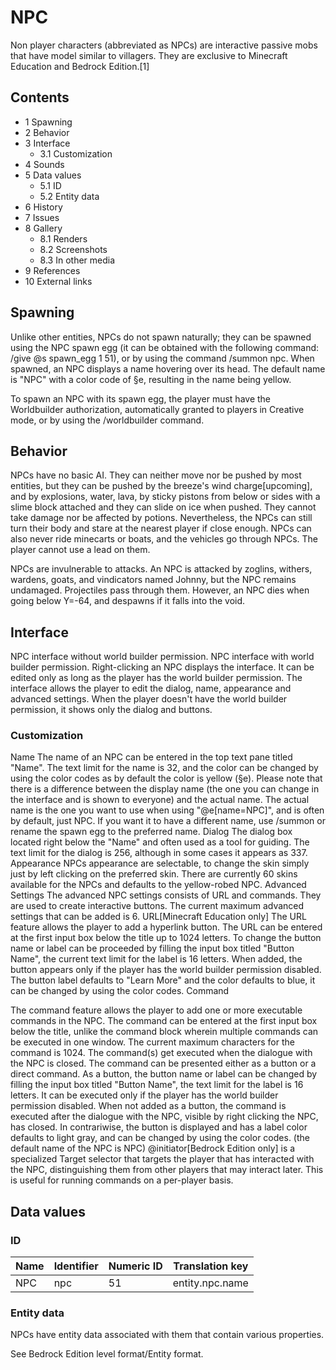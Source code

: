 # NPC
Non player characters (abbreviated as NPCs) are interactive passive mobs that have model similar to villagers. They are exclusive to Minecraft Education and Bedrock Edition.[1]

## Contents
- 1 Spawning
- 2 Behavior
- 3 Interface
	- 3.1 Customization
- 4 Sounds
- 5 Data values
	- 5.1 ID
	- 5.2 Entity data
- 6 History
- 7 Issues
- 8 Gallery
	- 8.1 Renders
	- 8.2 Screenshots
	- 8.3 In other media
- 9 References
- 10 External links

## Spawning
Unlike other entities, NPCs do not spawn naturally; they can be spawned using the NPC spawn egg (it can be obtained with the following command: /give @s spawn_egg 1 51), or by using the command /summon npc. When spawned, an NPC displays a name hovering over its head. The default name is "NPC" with a color code of §e, resulting in the name being yellow.

To spawn an NPC with its spawn egg, the player must have the Worldbuilder authorization, automatically granted to players in Creative mode, or by using the /worldbuilder command.

## Behavior
NPCs have no basic AI. They can neither move nor be pushed by most entities, but they can be pushed by the breeze's wind charge‌[upcoming], and by explosions, water, lava, by sticky pistons from below or sides with a slime block attached and they can slide on ice when pushed. They cannot take damage nor be affected by potions. Nevertheless, the NPCs can still turn their body and stare at the nearest player if close enough. 
NPCs can also never ride minecarts or boats, and the vehicles go through NPCs. The player cannot use a lead on them.

NPCs are invulnerable to attacks. An NPC is attacked by zoglins, withers, wardens, goats, and vindicators named Johnny, but the NPC remains undamaged. Projectiles pass through them. However, an NPC dies when going below Y=-64, and despawns if it falls into the void.

## Interface
NPC interface without world builder permission.
NPC interface with world builder permission.
Right-clicking an NPC displays the interface. It can be edited only as long as the player has the world builder permission. The interface allows the player to edit the dialog, name, appearance and advanced settings. When the player doesn't have the world builder permission, it shows only the dialog and buttons.

### Customization
Name
The name of an NPC can be entered in the top text pane titled "Name". The text limit for the name is 32, and the color can be changed by using the color codes as by default the color is yellow (§e). Please note that there is a difference between the display name (the one you can change in the interface and is shown to everyone) and the actual name. The actual name is the one you want to use when using "@e[name=NPC]", and is often by default, just NPC. If you want it to have a different name, use /summon or rename the spawn egg to the preferred name.
Dialog
The dialog box located right below the "Name" and often used as a tool for guiding. The text limit for the dialog is 256, although in some cases it appears as 337.
Appearance
NPCs appearance are selectable, to change the skin simply just by left clicking on the preferred skin.
There are currently 60 skins available for the NPCs and defaults to the yellow-robed NPC.
Advanced Settings
The advanced NPC settings consists of URL and commands. They are used to create interactive buttons. The current maximum advanced settings that can be added is 6.
URL‌[Minecraft Education  only]
The URL feature allows the player to add a hyperlink button. The URL can be entered at the first input box below the title up to 1024 letters.
To change the button name or label can be proceeded by filling the input box titled "Button Name", the current text limit for the label is 16 letters.
When added, the button appears only if the player has the world builder permission disabled. The button label defaults to "Learn More" and the color defaults to blue, it can be changed by using the color codes.
Command

The command feature allows the player to add one or more executable commands in the NPC. The command can be entered at the first input box below the title, unlike the command block wherein multiple commands can be executed in one window. The current maximum characters for the command is 1024. The command(s) get executed when the dialogue with the NPC is closed.
The command can be presented either as a button or a direct command. As a button, the button name or label can be changed by filling the input box titled "Button Name", the text limit for the label is 16 letters. It can be executed only if the player has the world builder permission disabled.
When not added as a button, the command is executed after the dialogue with the NPC, visible by right clicking the NPC, has closed. In contrariwise, the button is displayed and has a label color defaults to light gray, and can be changed by using the color codes. (the default name of the NPC is NPC)
@initiator‌[Bedrock Edition  only] is a specialized Target selector that targets the player that has interacted with the NPC, distinguishing them from other players that may interact later. This is useful for running commands on a per-player basis.
## Data values
### ID
| Name | Identifier | Numeric ID | Translation key |
|------|------------|------------|-----------------|
| NPC  | npc        | 51         | entity.npc.name |

### Entity data
NPCs have entity data associated with them that contain various properties.

See Bedrock Edition level format/Entity format.

